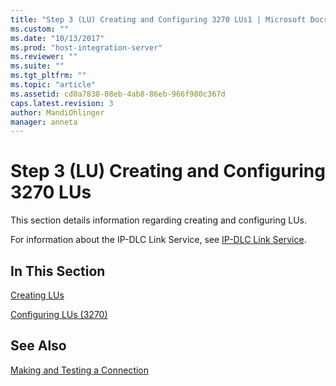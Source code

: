 ```yaml
---
title: "Step 3 (LU) Creating and Configuring 3270 LUs1 | Microsoft Docs"
ms.custom: ""
ms.date: "10/13/2017"
ms.prod: "host-integration-server"
ms.reviewer: ""
ms.suite: ""
ms.tgt_pltfrm: ""
ms.topic: "article"
ms.assetid: cd0a7838-08eb-4ab8-86eb-966f980c367d
caps.latest.revision: 3
author: MandiOhlinger
manager: anneta
---
```

# Step 3 (LU) Creating and Configuring 3270 LUs
This section details information regarding creating and configuring LUs.  
  
 For information about the IP-DLC Link Service, see [IP-DLC Link Service](../Topic/IP-DLC%20Link%20Service1.md).  
  
## In This Section  
 [Creating LUs](../core/creating-lus.md)  
  
 [Configuring LUs (3270)](../core/configuring-lus-3270.md)  
  
## See Also  
 [Making and Testing a Connection](../core/making-and-testing-a-connection.md)